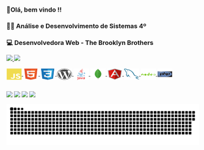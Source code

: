 ### 👋Olá, bem vindo !!
### 👩‍🎓 Análise e Desenvolvimento de Sistemas 4º
### 💻 Desenvolvedora Web - The Brooklyn Brothers 

<div>
  <a href="https://github.com/itsferlima">
  <img height="160em" src="https://github-readme-stats.vercel.app/api?username=itsferlima&show_icons=true&theme=dracula&include_all_commits=true&count_private=true"/>
  <img height="160em" src="https://github-readme-stats.vercel.app/api/top-langs/?username=itsferlima&layout=compact&langs_count=7&theme=dracula"/>
</div>

 <div style="display: inline_block"><br>
  <img align="center" alt="Fer-JS" height="30" width="40" src="https://raw.githubusercontent.com/devicons/devicon/master/icons/javascript/javascript-plain.svg">
  <img align="center" alt="Fer-HTML" height="30" width="40" src="https://raw.githubusercontent.com/devicons/devicon/master/icons/html5/html5-original.svg">
  <img align="center" alt="Fer-CSS" height="30" width="40" src="https://raw.githubusercontent.com/devicons/devicon/master/icons/css3/css3-original.svg">
  <img align="center" alt="Fer-WP" height="30" width="40" src="https://raw.githubusercontent.com/devicons/devicon/master/icons/wordpress/wordpress-plain.svg">
  <img align="center" alt "-Fer-JAVA" height="30"  width="40" src="https://raw.githubusercontent.com/devicons/devicon/master/icons/java/java-original-wordmark.svg">
  <img align="center" alt="Fer-MONGODB" height="30" width="40" src="https://raw.githubusercontent.com/devicons/devicon/master/icons/mongodb/mongodb-original.svg">
  <img align="center" alt "-Fer-ANGULARJS" height="30"  width="40" src="https://raw.githubusercontent.com/devicons/devicon/master/icons/angularjs/angularjs-original.svg">
  <img align="center" alt="Fer-MYSQL" height="30" width="40" src="https://raw.githubusercontent.com/devicons/devicon/master/icons/mysql/mysql-original.svg">
  <img align="center" alt="Fer-NODE" height="30" width="40" src="https://raw.githubusercontent.com/devicons/devicon/master/icons/nodejs/nodejs-plain-wordmark.svg">
  <img align="center" alt="Fer-PHP" height="30" width="40" src="https://raw.githubusercontent.com/devicons/devicon/master/icons/php/php-original.svg">  
</div>
  
 ##
  
 <div> 
  <a href="https://www.instagram.com/itsferlima/" target="_blank"><img src="https://img.shields.io/badge/-Instagram-%23E4405F?style=for-the-badge&logo=instagram&logoColor=white" target="_blank"></a>
 <a href="https://discord.gg/Fernanda Lima#9345" target="_blank"><img src="https://img.shields.io/badge/Discord-7289DA?style=for-the-badge&logo=discord&logoColor=white" target="_blank"></a> 
  <a href = "mailto:fer.nand.2149@gmail.com"><img src="https://img.shields.io/badge/-Gmail-%23333?style=for-the-badge&logo=gmail&logoColor=white" target="_blank"></a>
  <a href="https://www.linkedin.com/in/fernanda-oliveira-77a04519a/" target="_blank"><img src="https://img.shields.io/badge/-LinkedIn-%230077B5?style=for-the-badge&logo=linkedin&logoColor=white" target="_blank"></a> 
 
  ![Snake animation](https://github.com/itsferlima/itsferlima/blob/output/github-contribution-grid-snake.svg)
 
</div>
  
